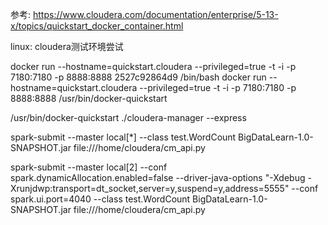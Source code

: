 参考: https://www.cloudera.com/documentation/enterprise/5-13-x/topics/quickstart_docker_container.html

linux: cloudera测试环境尝试

docker run --hostname=quickstart.cloudera --privileged=true -t -i -p 7180:7180 -p 8888:8888 2527c92864d9 /bin/bash
docker run --hostname=quickstart.cloudera --privileged=true -t -i -p 7180:7180 -p 8888:8888 /usr/bin/docker-quickstart

/usr/bin/docker-quickstart
./cloudera-manager --express

spark-submit --master local[*] --class test.WordCount BigDataLearn-1.0-SNAPSHOT.jar file:///home/cloudera/cm_api.py

spark-submit  --master local[2] --conf spark.dynamicAllocation.enabled=false --driver-java-options "-Xdebug -Xrunjdwp:transport=dt_socket,server=y,suspend=y,address=5555" --conf spark.ui.port=4040 --class test.WordCount BigDataLearn-1.0-SNAPSHOT.jar file:///home/cloudera/cm_api.py